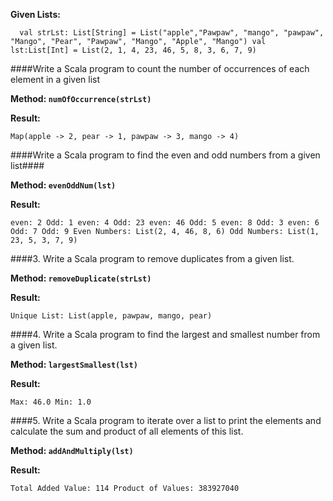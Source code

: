 **Given Lists:**

``  val strLst: List[String] = List("apple","Pawpaw", "mango", "pawpaw", "Mango", "Pear", "Pawpaw", "Mango", "Apple", "Mango")
val lst:List[Int] = List(2, 1, 4, 23, 46, 5, 8, 3, 6, 7, 9)``

####Write a Scala program to count the number of occurrences of each element in a given list

**Method: ``numOfOccurrence(strLst)``**

**Result:**

``
Map(apple -> 2, pear -> 1, pawpaw -> 3, mango -> 4)
``

####Write a Scala program to find the even and odd numbers from a given list####

**Method: ``evenOddNum(lst)``**

**Result:**

``
even: 2
Odd: 1
even: 4
Odd: 23
even: 46
Odd: 5
even: 8
Odd: 3
even: 6
Odd: 7
Odd: 9
Even Numbers: List(2, 4, 46, 8, 6)
Odd Numbers: List(1, 23, 5, 3, 7, 9)
``


####3. Write a Scala program to remove duplicates from a given list.

**Method: ``removeDuplicate(strLst)``**

**Result:**

``
Unique List: List(apple, pawpaw, mango, pear)
``

####4. Write a Scala program to find the largest and smallest number from a given list.

**Method: ``largestSmallest(lst)``**

**Result:**

``Max: 46.0
Min: 1.0``

####5. Write a Scala program to iterate over a list to print the elements and calculate the sum and product of all elements of this list.

**Method: ``addAndMultiply(lst)``**

**Result:**

``Total Added Value: 114
Product of Values: 383927040``